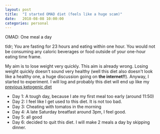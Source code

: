 ```yaml
---
layout: post
title:  "I started OMAD diet (feels like a huge scam)"
date:   2018-08-08 10:00:00
categories: personal
---
```


OMAD: One meal a day

tldr; You are fasting for 23 hours and eating within one hour.  You would not be consuming any caloric beverages or food outside of your one-hour eating time frame. 


My aim is to lose weight very quickly. This aim is already wrong. Losing weight quickly doesn't sound very healthy (well this diet also doesn't look like a healthy one, a huge discussion going on **the internet!!**). Anyway, I started to experiment. I will log and probably this diet will end up  like my [previous ketogenic diet](https://hasantayyar.net/personal/2016/11/17/diet/)


- Day 1: A tough day, because I ate my first meal too early (around 11:50)
- Day 2: I feel like I get used to this diet. It is not too bad.
- Day 3: Cheating with tomatos in the morning
- Day 4: A late Saturday breatfast around 3pm, I feel good.
- Day 5: all good
- Day 6: decided to quit this diet. I will make 2 meals a day by skipping dinner.



